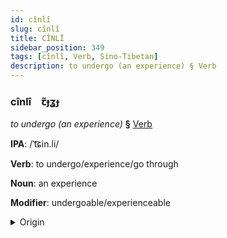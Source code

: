 ```yaml
---
id: cînlî
slug: cînlî
title: CÎNLÎ
sidebar_position: 349
tags: [cînlî, Verb, Sino-Tibetan]
description: to undergo (an experience) § Verb
---
```


### cînlî&emsp;<span kind="abugida">ꞇ̃ɟʓɟ</span>

*to undergo (an experience)* **§** [Verb](../../tags/Verb)

**IPA**: /ˈt͡ɕin.li/

**Verb**: to undergo/experience/go through

**Noun**: an experience

**Modifier**: undergoable/experienceable

<details>
    <summary>Origin</summary>
    Mandarin 經歷 jīnglì [tɕiŋli]<br/>
    <em>Sino-Tibetan Language Family</em>
</details>